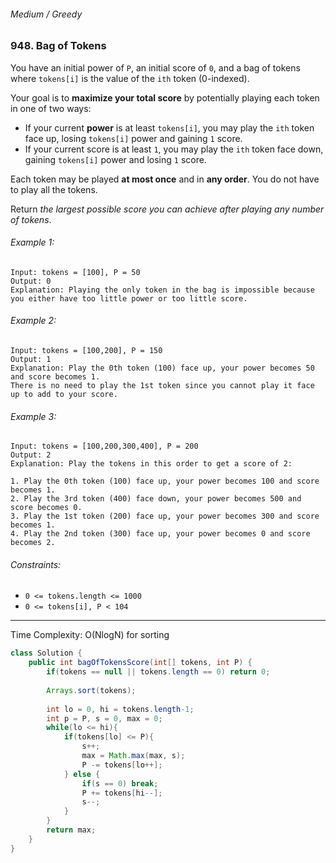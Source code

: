 ###### Medium / Greedy

### 948. Bag of Tokens

You have an initial power of `P`, an initial score of `0`, and a bag of tokens where `tokens[i]` is the value of the `ith` token (0-indexed).  

Your goal is to **maximize your total score** by potentially playing each token in one of two ways:  

- If your current **power** is at least `tokens[i]`, you may play the `ith` token face up, losing `tokens[i]` power and gaining `1` score.
- If your current score is at least `1`, you may play the `ith` token face down, gaining `tokens[i]` power and losing `1` score.

Each token may be played **at most once** and in **any order**. You do not have to play all the tokens.  

Return _the largest possible score you can achieve after playing any number of tokens_.  

 
###### Example 1:
```
Input: tokens = [100], P = 50
Output: 0
Explanation: Playing the only token in the bag is impossible because you either have too little power or too little score.
```

###### Example 2:
```
Input: tokens = [100,200], P = 150
Output: 1
Explanation: Play the 0th token (100) face up, your power becomes 50 and score becomes 1.
There is no need to play the 1st token since you cannot play it face up to add to your score.
```

###### Example 3:
```
Input: tokens = [100,200,300,400], P = 200
Output: 2
Explanation: Play the tokens in this order to get a score of 2:

1. Play the 0th token (100) face up, your power becomes 100 and score becomes 1.
2. Play the 3rd token (400) face down, your power becomes 500 and score becomes 0.
3. Play the 1st token (200) face up, your power becomes 300 and score becomes 1.
4. Play the 2nd token (300) face up, your power becomes 0 and score becomes 2.
``` 

###### Constraints:
- `0 <= tokens.length <= 1000`
- `0 <= tokens[i], P < 104`


***

Time Complexity: O(NlogN) for sorting

```java
class Solution {
    public int bagOfTokensScore(int[] tokens, int P) {
        if(tokens == null || tokens.length == 0) return 0;
        
        Arrays.sort(tokens);
        
        int lo = 0, hi = tokens.length-1;
        int p = P, s = 0, max = 0;
        while(lo <= hi){
            if(tokens[lo] <= P){
                s++;
                max = Math.max(max, s);
                P -= tokens[lo++];
            } else {
                if(s == 0) break;
                P += tokens[hi--];
                s--;                
            }
        }
        return max;
    }
}
```
